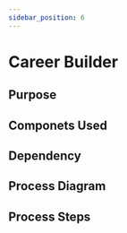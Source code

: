 ```yaml
---
sidebar_position: 6
---
```


# Career Builder

## Purpose

## Componets Used

## Dependency

## Process Diagram

## Process Steps